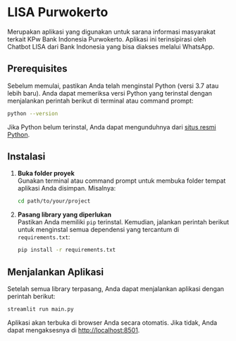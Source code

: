 # LISA Purwokerto

Merupakan aplikasi yang digunakan untuk sarana informasi masyarakat terkait KPw Bank Indonesia Purwokerto. Aplikasi ini terinsipirasi oleh Chatbot LISA dari Bank Indonesia yang bisa diakses melalui WhatsApp.

## Prerequisites

Sebelum memulai, pastikan Anda telah menginstal Python (versi 3.7 atau lebih baru). Anda dapat memeriksa versi Python yang terinstal dengan menjalankan perintah berikut di terminal atau command prompt:

```bash
python --version
```

Jika Python belum terinstal, Anda dapat mengunduhnya dari [situs resmi Python](https://www.python.org/downloads/).

## Instalasi

1. **Buka folder proyek**  
   Gunakan terminal atau command prompt untuk membuka folder tempat aplikasi Anda disimpan. Misalnya:

   ```bash
   cd path/to/your/project
   ```

2. **Pasang library yang diperlukan**  
   Pastikan Anda memiliki `pip` terinstal. Kemudian, jalankan perintah berikut untuk menginstal semua dependensi yang tercantum di `requirements.txt`:

   ```bash
   pip install -r requirements.txt
   ```

## Menjalankan Aplikasi

Setelah semua library terpasang, Anda dapat menjalankan aplikasi dengan perintah berikut:

```bash
streamlit run main.py
```

Aplikasi akan terbuka di browser Anda secara otomatis. Jika tidak, Anda dapat mengaksesnya di [http://localhost:8501](http://localhost:8501).

